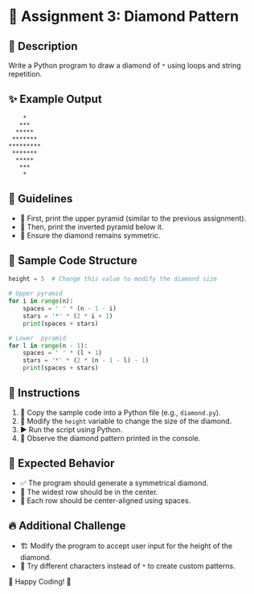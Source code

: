 # 💎 Assignment 3: Diamond Pattern

## 📜 Description
Write a Python program to draw a diamond of `*` using loops and string repetition.

## ✨ Example Output
```
    *
   ***
  *****
 *******
*********
 *******
  *****
   ***
    *
```

## 📌 Guidelines
- 🔺 First, print the upper pyramid (similar to the previous assignment).
- 🔻 Then, print the inverted pyramid below it.
- 🎯 Ensure the diamond remains symmetric.

## 📝 Sample Code Structure
```python
height = 5  # Change this value to modify the diamond size

# Upper pyramid
for i in range(n):
    spaces = ' ' * (n - 1 - i)
    stars = '*' * (2 * i + 1)
    print(spaces + stars)

# Lower  pyramid
for l in range(n - 1):
    spaces = ' ' * (l + 1)
    stars = '*' * (2 * (n - 1 - l) - 1)
    print(spaces + stars)

```

## 🚀 Instructions
1. 📂 Copy the sample code into a Python file (e.g., `diamond.py`).
2. 🔧 Modify the `height` variable to change the size of the diamond.
3. ▶️ Run the script using Python.
4. 👀 Observe the diamond pattern printed in the console.

## 🎯 Expected Behavior
- ✅ The program should generate a symmetrical diamond.
- 📏 The widest row should be in the center.
- 📌 Each row should be center-aligned using spaces.

## 🔥 Additional Challenge
- 🏗️ Modify the program to accept user input for the height of the diamond.
- 🎨 Try different characters instead of `*` to create custom patterns.


🎉 Happy Coding! 🚀
